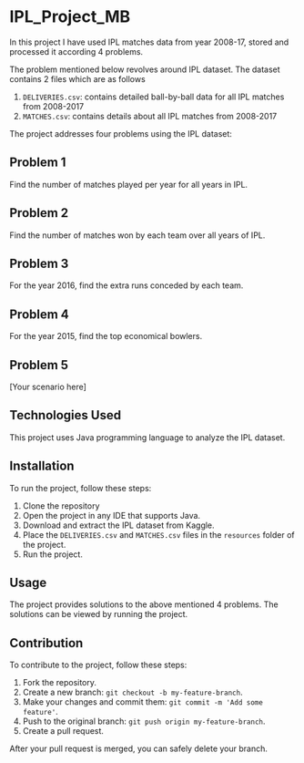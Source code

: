 # IPL_Project_MB

In this project I have used IPL matches data from year 2008-17, stored and processed it according 4 problems.

The problem mentioned below revolves around IPL dataset. The dataset contains 2 files which are as follows

1. `DELIVERIES.csv`: contains detailed ball-by-ball data for all IPL matches from 2008-2017
2. `MATCHES.csv`: contains details about all IPL matches from 2008-2017

The project addresses four problems using the IPL dataset:

## Problem 1
Find the number of matches played per year for all years in IPL.

## Problem 2
Find the number of matches won by each team over all years of IPL.

## Problem 3
For the year 2016, find the extra runs conceded by each team.

## Problem 4
For the year 2015, find the top economical bowlers.

## Problem 5
[Your scenario here]

## Technologies Used
This project uses Java programming language to analyze the IPL dataset.

## Installation
To run the project, follow these steps:

1. Clone the repository
2. Open the project in any IDE that supports Java.
3. Download and extract the IPL dataset from Kaggle.
4. Place the `DELIVERIES.csv` and `MATCHES.csv` files in the `resources` folder of the project.
5. Run the project.

## Usage
The project provides solutions to the above mentioned 4 problems. The solutions can be viewed by running the project.

## Contribution
To contribute to the project, follow these steps:
1. Fork the repository.
2. Create a new branch: `git checkout -b my-feature-branch`.
3. Make your changes and commit them: `git commit -m 'Add some feature'`.
4. Push to the original branch: `git push origin my-feature-branch`.
5. Create a pull request.

After your pull request is merged, you can safely delete your branch.
